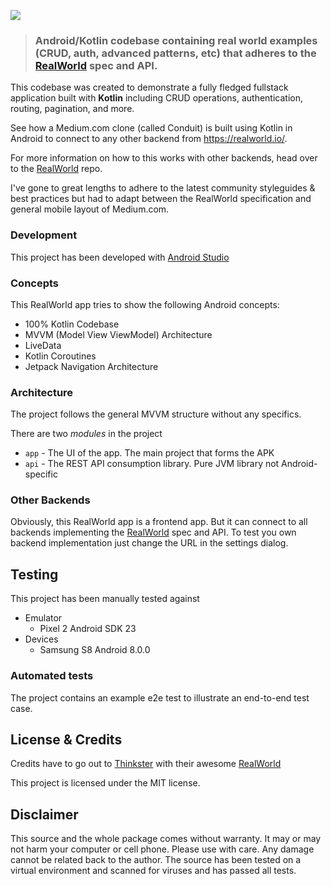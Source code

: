 ![](https://cloud.githubusercontent.com/assets/556934/25672246/9a20e960-2fe7-11e7-99d3-23652878a2c2.png)

> ### Android/Kotlin codebase containing real world examples (CRUD, auth, advanced patterns, etc) that adheres to the [RealWorld](https://github.com/gothinkster/realworld) spec and API.

This codebase was created to demonstrate a fully fledged fullstack application built 
with **Kotlin** including CRUD operations, authentication, routing, pagination, and more.

See how a Medium.com clone (called Conduit) is built using Kotlin in Android to connect 
to any other backend from https://realworld.io/.

For more information on how to this works with other backends, head over to 
the [RealWorld](https://github.com/gothinkster/realworld) repo.

I've gone to great lengths to adhere to the latest community styleguides & 
best practices but had to adapt between the RealWorld specification 
and general mobile layout of Medium.com.
  
### Development
This project has been developed with [Android Studio](https://developer.android.com/studio/) 

### Concepts
This RealWorld app tries to show the following Android concepts:
* 100% Kotlin Codebase
* MVVM (Model View ViewModel) Architecture
* LiveData
* Kotlin Coroutines
* Jetpack Navigation Architecture

### Architecture
The project follows the general MVVM structure without any specifics. 

There are two _modules_ in the project 

* `app` - The UI of the app. The main project that forms the APK
* `api` - The REST API consumption library. Pure JVM library not Android-specific

### Other Backends
Obviously, this RealWorld app is a frontend app. But it can connect to all backends implementing the [RealWorld](https://github.com/gothinkster/realworld) spec and API. To test you own backend implementation just change the URL in the settings dialog.

## Testing
This project has been manually tested against
* Emulator
  * Pixel 2 Android SDK 23
* Devices
  * Samsung S8 Android 8.0.0
  
### Automated tests
The project contains an example e2e test to illustrate an end-to-end test case.
  
## License & Credits
Credits have to go out to [Thinkster](https://thinkster.io/) with their awesome [RealWorld](https://github.com/gothinkster/realworld) 

This project is licensed under the MIT license.

## Disclaimer
This source and the whole package comes without warranty. It may or may not harm your computer or cell phone. Please use with care. Any damage cannot be related back to the author. The source has been tested on a virtual environment and scanned for viruses and has passed all tests.
